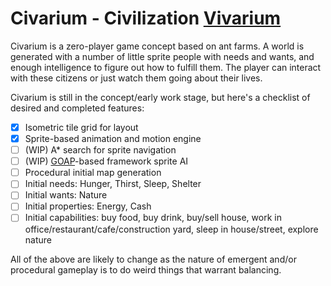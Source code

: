 # Civarium - Civilization [Vivarium](https://en.wikipedia.org/wiki/Vivarium)

Civarium is a zero-player game concept based on ant farms. A world is generated with a number of little sprite people with needs and wants, and enough intelligence to figure out how to fulfill them. The
 player can interact with these citizens or just watch them going about their lives. 

Civarium is still in the concept/early work stage, but here's a checklist of desired and completed features:

- [x] Isometric tile grid for layout
- [x] Sprite-based animation and motion engine
- [ ] (WIP) A* search for sprite navigation
- [ ] (WIP) [GOAP](https://gamedevelopment.tutsplus.com/tutorials/goal-oriented-action-planning-for-a-smarter-ai--cms-20793)-based framework    sprite AI
- [ ] Procedural initial map generation
- [ ] Initial needs: Hunger, Thirst, Sleep, Shelter
- [ ] Initial wants: Nature
- [ ] Initial properties: Energy, Cash
- [ ] Initial capabilities: buy food, buy drink, buy/sell house, work in office/restaurant/cafe/construction yard, sleep in house/street, explore nature

All of the above are likely to change as the nature of emergent and/or procedural gameplay is to do weird things that warrant balancing.
